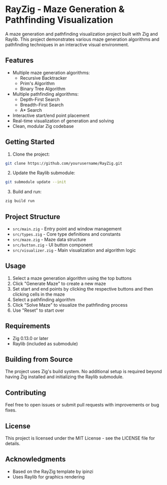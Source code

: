 # RayZig - Maze Generation & Pathfinding Visualization

A maze generation and pathfinding visualization project built with Zig and Raylib. This project demonstrates various maze generation algorithms and pathfinding techniques in an interactive visual environment.

## Features

- Multiple maze generation algorithms:
  - Recursive Backtracker
  - Prim's Algorithm
  - Binary Tree Algorithm
- Multiple pathfinding algorithms:
  - Depth-First Search
  - Breadth-First Search
  - A* Search
- Interactive start/end point placement
- Real-time visualization of generation and solving
- Clean, modular Zig codebase

## Getting Started

1. Clone the project:
```bash
git clone https://github.com/yourusername/RayZig.git
```

2. Update the Raylib submodule:
```bash
git submodule update --init
```

3. Build and run:
```bash
zig build run
```

## Project Structure

- `src/main.zig` - Entry point and window management
- `src/types.zig` - Core type definitions and constants
- `src/maze.zig` - Maze data structure
- `src/button.zig` - UI button component
- `src/visualizer.zig` - Main visualization and algorithm logic

## Usage

1. Select a maze generation algorithm using the top buttons
2. Click "Generate Maze" to create a new maze
3. Set start and end points by clicking the respective buttons and then clicking cells in the maze
4. Select a pathfinding algorithm
5. Click "Solve Maze" to visualize the pathfinding process
6. Use "Reset" to start over

## Requirements

- Zig 0.13.0 or later
- Raylib (included as submodule)

## Building from Source

The project uses Zig's build system. No additional setup is required beyond having Zig installed and initializing the Raylib submodule.

## Contributing

Feel free to open issues or submit pull requests with improvements or bug fixes.

## License

This project is licensed under the MIT License - see the LICENSE file for details.

## Acknowledgments

- Based on the RayZig template by ipinzi
- Uses Raylib for graphics rendering